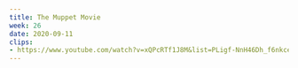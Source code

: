 ```yaml
---
title: The Muppet Movie
week: 26
date: 2020-09-11
clips: 
- https://www.youtube.com/watch?v=xQPcRTf1J8M&list=PLigf-NnH46Dh_f6nkce2qD2vUwGoz30ss&index=3
---
```

